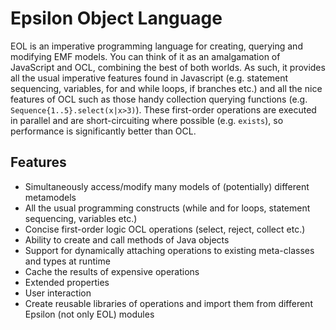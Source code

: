 # Epsilon Object Language 

EOL is an imperative programming language for creating, querying and modifying EMF models. You can think of it as an amalgamation of JavaScript and OCL, combining the best of both worlds. As such, it provides all the usual imperative features found in Javascript (e.g. statement sequencing, variables, for and while loops, if branches etc.) and all the nice features of OCL such as those handy collection querying functions (e.g. `Sequence{1..5}.select(x|x>3)`). These first-order operations are executed in parallel and are short-circuiting where possible (e.g. `exists`), so performance is significantly better than OCL.

## Features 

- Simultaneously access/modify many models of (potentially) different metamodels
- All the usual programming constructs (while and for loops, statement sequencing, variables etc.)
- Concise first-order logic OCL operations (select, reject, collect etc.)
- Ability to create and call methods of Java objects
- Support for dynamically attaching operations to existing meta-classes and types at runtime
- Cache the results of expensive operations
- Extended properties
- User interaction
- Create reusable libraries of operations and import them from different Epsilon (not only EOL) modules 


